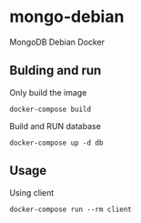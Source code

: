 # mongo-debian
MongoDB Debian Docker

## Bulding and run
Only build the image

``` 
docker-compose build 
```

Build and RUN database

``` 
docker-compose up -d db 
```


## Usage
Using client

``` 
docker-compose run --rm client 
```
